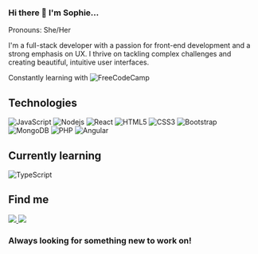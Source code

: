 ### Hi there 👋 I'm Sophie...
Pronouns: She/Her

 I'm a full-stack developer with a passion for front-end development and a strong emphasis on UX. I thrive on tackling complex challenges and creating beautiful, intuitive user interfaces.

Constantly learning with ![FreeCodeCamp](https://img.shields.io/badge/freecodecamp-27273D?style=for-the-badge&logo=freecodecamp&logoColor=white)

## Technologies
![JavaScript](https://img.shields.io/badge/-JavaScript-black?style=flat-square&logo=javascript)
![Nodejs](https://img.shields.io/badge/-Nodejs-black?style=flat-square&logo=Node.js)
![React](https://img.shields.io/badge/-React-black?style=flat-square&logo=react)
![HTML5](https://img.shields.io/badge/-HTML5-E34F26?style=flat-square&logo=html5&logoColor=white)
![CSS3](https://img.shields.io/badge/-CSS3-1572B6?style=flat-square&logo=css3)
![Bootstrap](https://img.shields.io/badge/-Bootstrap-563D7C?style=flat-square&logo=bootstrap)
![MongoDB](https://img.shields.io/badge/-MongoDB-black?style=flat-square&logo=mongodb)
![PHP](https://img.shields.io/badge/PHP-777BB4?style=for-the-badge&logo=php&logoColor=white)
![Angular](	https://img.shields.io/badge/Angular-DD0031?style=for-the-badge&logo=angular&logoColor=white)


## Currently learning
![TypeScript](https://img.shields.io/badge/-TypeScript-007ACC?style=flat-square&logo=typescript)

## Find me
<a href="https://www.linkedin.com/in/sophie-e-white/">
    <img src="https://img.shields.io/badge/linkedin-%230077B5.svg?&style=for-the-badge&logo=linkedin&logoColor=white" />
</a>
<a href="mailto:sophie.white@mordrid.net">
    <img src="https://img.shields.io/badge/Microsoft_Outlook-0078D4?style=for-the-badge&logo=microsoft-outlook&logoColor=white" />
</a>

### Always looking for something new to work on!

<!--
**SElizaWhi/SElizaWhi** is a ✨ _special_ ✨ repository because its `README.md` (this file) appears on your GitHub profile.

Here are some ideas to get you started:

- 🔭 I’m currently working on ...
- 🌱 I’m currently learning ...
- 👯 I’m looking to collaborate on ...
- 🤔 I’m looking for help with ...
- 💬 Ask me about ...
- 📫 How to reach me: ...
- 😄 Pronouns: ...
- ⚡ Fun fact: ...
-->
